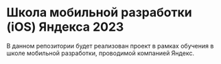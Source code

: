 # Школа мобильной разработки (iOS) Яндекса 2023

В данном репозитории будет реализован проект в рамках обучения в школе мобильной разработки, проводимой компанией Яндекс.